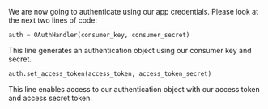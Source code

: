 <!--title={The auth object}-->

We are now going to authenticate using our app credentials. Please look at the next two lines of code:

```python
auth = OAuthHandler(consumer_key, consumer_secret)
```

This line generates an authentication object using our consumer key and secret.

```python
auth.set_access_token(access_token, access_token_secret)
```

This line enables access to our authentication object with our access token and access secret token.

